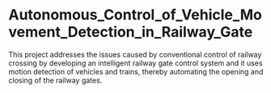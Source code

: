 # Autonomous_Control_of_Vehicle_Movement_Detection_in_Railway_Gate
This project addresses the issues caused by conventional control of railway crossing by developing an intelligent railway gate control system and it uses motion detection of vehicles and trains, thereby automating the opening and closing of the railway gates.
